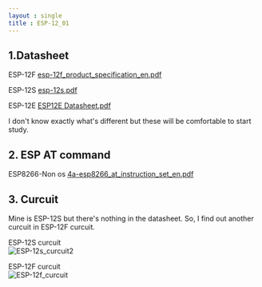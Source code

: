 ```yaml
---
layout : single
title : ESP-12_01
---
```


## 1.Datasheet

ESP-12F
[esp-12f_product_specification_en.pdf](https://github.com/Lcooldong/Lcooldong.github.io/files/7028420/esp-12f_product_specification_en.pdf)

ESP-12S
[esp-12s.pdf](https://github.com/Lcooldong/Lcooldong.github.io/files/7028428/esp-12s.pdf)

ESP-12E
[ESP12E Datasheet.pdf](https://github.com/Lcooldong/Lcooldong.github.io/files/7028429/ESP12E.Datasheet.pdf)

I don't know exactly what's different but these will be comfortable to start study.


## 2. ESP AT command
ESP8266-Non os
[4a-esp8266_at_instruction_set_en.pdf](https://github.com/Lcooldong/Lcooldong.github.io/files/7028457/4a-esp8266_at_instruction_set_en.pdf)


## 3. Curcuit

Mine is ESP-12S but there's nothing in the datasheet.
So, I find out another curcuit in ESP-12F curcuit.

ESP-12S curcuit  
![ESP-12s_curcuit2](https://user-images.githubusercontent.com/32934089/130377576-915c54f2-8ea6-4b89-b933-b46d2a09455a.png)

ESP-12F curcuit  
![ESP-12f_curcuit](https://user-images.githubusercontent.com/32934089/130377661-0dd033cd-1c1f-48bc-b057-d757b89581d9.PNG)


